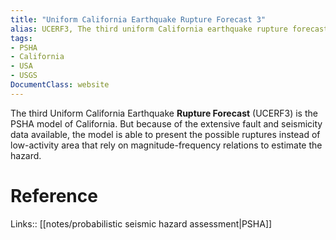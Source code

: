 ```yaml
---
title: "Uniform California Earthquake Rupture Forecast 3"
alias: UCERF3, The third uniform California earthquake rupture forecast
tags:
- PSHA
- California
- USA
- USGS
DocumentClass: website
---
```


The third Uniform California Earthquake **Rupture Forecast** (UCERF3) is the PSHA model of California. But because of the extensive fault and seismicity data available, the model is able to present the possible ruptures instead of low-activity area that rely on magnitude-frequency relations to estimate the hazard.

# Reference

Links:: [[notes/probabilistic seismic hazard assessment|PSHA]]

